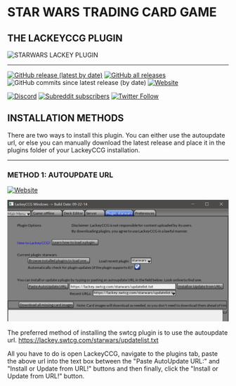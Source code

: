# STAR WARS TRADING CARD GAME #
## THE LACKEYCCG PLUGIN ##

![STARWARS LACKEY PLUGIN](https://repository-images.githubusercontent.com/311768142/3a125a00-29b6-11eb-8058-6af4fcb4713f)

---

[![GitHub release (latest by date)](https://img.shields.io/github/v/release/SWTCG/SWTCG-LACKEY?style=flat-square)](https://github.com/SWTCG/SWTCG-LACKEY/releases/latest) [![GitHub all releases](https://img.shields.io/github/downloads/SWTCG/SWTCG-LACKEY/total?style=flat-square)](https://github.com/SWTCG/SWTCG-LACKEY/releases/latest) ![GitHub commits since latest release (by date)](https://img.shields.io/github/commits-since/SWTCG/SWTCG-LACKEY/latest?style=flat-square) [![Website](https://img.shields.io/website?down_color=red&down_message=Inactive&label=Autoupdate%20URL&style=flat-square&up_color=green&up_message=Active&url=https%3A%2F%2Flackey.swtcg.com%2Fstarwars%2Fupdatelist.txt)](https://lackey.swtcg.com/starwars/updatelist.txt)  

[![Discord](https://img.shields.io/discord/289835051322048515?style=flat-square&label=Discord)](https://discord.gg/a4HY7BX) [![Subreddit subscribers](https://img.shields.io/reddit/subreddit-subscribers/swtcg?logo=reddit&style=flat-square)](https://www.reddit.com/r/swtcg/) [![Twitter Follow](https://img.shields.io/twitter/follow/starwarstcg?color=blue&logo=twitter&style=flat-square)](https://twitter.com/starwarstcg)

## INSTALLATION METHODS ##

There are two ways to install this plugin. You can either use the autoupdate url, or else you can manually download the latest release and place it in the plugins folder of your LackeyCCG installation.

---

### METHOD 1: AUTOUPDATE URL ###

[![Website](https://img.shields.io/website?down_color=red&down_message=Inactive&label=Autoupdate%20URL&style=flat-square&up_color=green&up_message=Active&url=https%3A%2F%2Flackey.swtcg.com%2Fstarwars%2Fupdatelist.txt)](https://lackey.swtcg.com/starwars/updatelist.txt)

![Lackey Plugin Settings](images/lackey.png)

The preferred method of installing the swtcg plugin is to use the autoupdate url. <https://lackey.swtcg.com/starwars/updatelist.txt>

All you have to do is open LackeyCCG, navigate to the plugins tab, paste the above url into the text box between the "Paste AutoUpdate URL:" and "Install or Update from URL!" buttons and then finally, click the "Install or Update from URL!" button.

